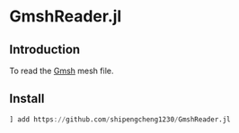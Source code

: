 # GmshReader.jl

## Introduction

To read the [Gmsh](http://gmsh.info/) mesh file.

## Install
```julia
] add https://github.com/shipengcheng1230/GmshReader.jl
```
